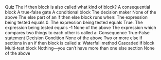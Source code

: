 Quiz
The if then block is also called what kind of block?
A consequential block
A true-false gate
A conditional block
The decision maker
None of the above
The else part of an if then else block runs when:
The expression being tested equals 0.
The expression being tested equals True.
The expression being tested equals -1
None of the above
The expression which compares two things to each other is called a:
Consequence
True-False statement
Decision
Condition
None of the above
Two or more else if sections in an if then block is called a:
Waterfall method
Cascaded if block
Multi-test block
Nothing—you can’t have more than one else section
None of the above
